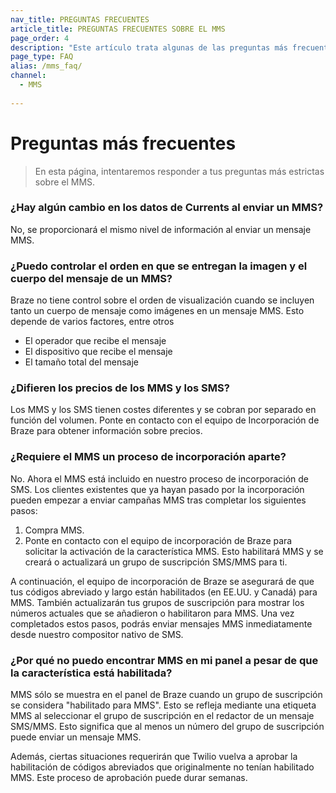 ```yaml
---
nav_title: PREGUNTAS FRECUENTES
article_title: PREGUNTAS FRECUENTES SOBRE EL MMS
page_order: 4
description: "Este artículo trata algunas de las preguntas más frecuentes sobre el MMS."
page_type: FAQ
alias: /mms_faq/
channel:
  - MMS
  
---
```


# Preguntas más frecuentes

> En esta página, intentaremos responder a tus preguntas más estrictas sobre el MMS.

### ¿Hay algún cambio en los datos de Currents al enviar un MMS?

No, se proporcionará el mismo nivel de información al enviar un mensaje MMS.

### ¿Puedo controlar el orden en que se entregan la imagen y el cuerpo del mensaje de un MMS?

Braze no tiene control sobre el orden de visualización cuando se incluyen tanto un cuerpo de mensaje como imágenes en un mensaje MMS. Esto depende de varios factores, entre otros

- El operador que recibe el mensaje
- El dispositivo que recibe el mensaje
- El tamaño total del mensaje

### ¿Difieren los precios de los MMS y los SMS?

Los MMS y los SMS tienen costes diferentes y se cobran por separado en función del volumen. Ponte en contacto con el equipo de Incorporación de Braze para obtener información sobre precios.

### ¿Requiere el MMS un proceso de incorporación aparte?

No. Ahora el MMS está incluido en nuestro proceso de incorporación de SMS. Los clientes existentes que ya hayan pasado por la incorporación pueden empezar a enviar campañas MMS tras completar los siguientes pasos:

1. Compra MMS.
2. Ponte en contacto con el equipo de incorporación de Braze para solicitar la activación de la característica MMS. Esto habilitará MMS y se creará o actualizará un grupo de suscripción SMS/MMS para ti.

A continuación, el equipo de incorporación de Braze se asegurará de que tus códigos abreviado y largo están habilitados (en EE.UU. y Canadá) para MMS. También actualizarán tus grupos de suscripción para mostrar los números actuales que se añadieron o habilitaron para MMS. Una vez completados estos pasos, podrás enviar mensajes MMS inmediatamente desde nuestro compositor nativo de SMS.

### ¿Por qué no puedo encontrar MMS en mi panel a pesar de que la característica está habilitada?

MMS sólo se muestra en el panel de Braze cuando un grupo de suscripción se considera "habilitado para MMS". Esto se refleja mediante una etiqueta MMS al seleccionar el grupo de suscripción en el redactor de un mensaje SMS/MMS. Esto significa que al menos un número del grupo de suscripción puede enviar un mensaje MMS.

Además, ciertas situaciones requerirán que Twilio vuelva a aprobar la habilitación de códigos abreviados que originalmente no tenían habilitado MMS. Este proceso de aprobación puede durar semanas.
